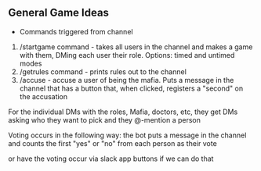 ## General Game Ideas

- Commands triggered from channel
1. /startgame command - takes all users in the channel and makes a game with them, DMing each user their role. Options: timed and untimed modes
1. /getrules command - prints rules out to the channel
1. /accuse - accuse a user of being the mafia. Puts a message in the channel that has a button that, when clicked, registers a "second" on the accusation

For the individual DMs with the roles, Mafia, doctors, etc, they get DMs asking who they want to pick and they @-mention a person

Voting occurs in the following way: the bot puts a message in the channel and counts the first "yes" or "no" from each person as their vote

or have the voting occur via slack app buttons if we can do that